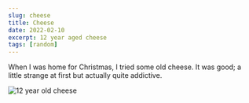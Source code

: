 ```yaml
---
slug: cheese
title: Cheese
date: 2022-02-10
excerpt: 12 year aged cheese
tags: [random]
---
```


<script>
  import Image from "$lib/components/base/image.svelte";
</script>

When I was home for Christmas, I tried some old cheese. It was good; a little strange at first but actually quite addictive.

<Image
  path="posts/{slug}"
  filename="12YOcheese"
  figcaption="12 Year Old Cheese"
  alt="12 year old cheese"
/>
